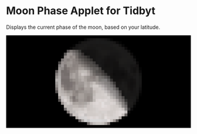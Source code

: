 # Moon Phase Applet for Tidbyt

Displays the current phase of the moon, based on your latitude.

![Moon Phase Applet for Tidbyt](moon_phase.gif)

